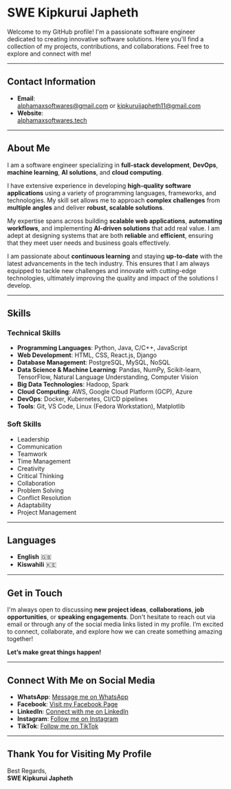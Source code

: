 # SWE Kipkurui Japheth

Welcome to my GitHub profile! I'm a passionate software engineer dedicated to creating innovative software solutions. Here you'll find a collection of my projects, contributions, and collaborations. Feel free to explore and connect with me!

---

## Contact Information

- **Email**:  
  [alphamaxsoftwares@gmail.com](mailto:alphamaxsoftwares@gmail.com) or [kipkuruijapheth11@gmail.com](mailto:kipkuruijapheth11@gmail.com)  
- **Website**:  
  [alphamaxsoftwares.tech](https://alphamaxsoftwares.tech/)

---

## About Me

I am a software engineer specializing in **full-stack development**, **DevOps**, **machine learning**, **AI solutions**, and **cloud computing**.

I have extensive experience in developing **high-quality software applications** using a variety of programming languages, frameworks, and technologies. My skill set allows me to approach **complex challenges** from **multiple angles** and deliver **robust, scalable solutions**.

My expertise spans across building **scalable web applications**, **automating workflows**, and implementing **AI-driven solutions** that add real value. I am adept at designing systems that are both **reliable** and **efficient**, ensuring that they meet user needs and business goals effectively.

I am passionate about **continuous learning** and staying **up-to-date** with the latest advancements in the tech industry. This ensures that I am always equipped to tackle new challenges and innovate with cutting-edge technologies, ultimately improving the quality and impact of the solutions I develop.

---

## Skills

### Technical Skills
- **Programming Languages**: Python, Java, C/C++, JavaScript  
- **Web Development**: HTML, CSS, React.js, Django  
- **Database Management**: PostgreSQL, MySQL, NoSQL  
- **Data Science & Machine Learning**: Pandas, NumPy, Scikit-learn, TensorFlow, Natural Language Understanding, Computer Vision  
- **Big Data Technologies**: Hadoop, Spark  
- **Cloud Computing**: AWS, Google Cloud Platform (GCP), Azure  
- **DevOps**: Docker, Kubernetes, CI/CD pipelines  
- **Tools**: Git, VS Code, Linux (Fedora Workstation), Matplotlib  

### Soft Skills
- Leadership  
- Communication  
- Teamwork  
- Time Management  
- Creativity  
- Critical Thinking  
- Collaboration  
- Problem Solving  
- Conflict Resolution  
- Adaptability  
- Project Management  

---

## Languages

- **English** 🇬🇧  
- **Kiswahili** 🇰🇪  

---

## Get in Touch

I'm always open to discussing **new project ideas**, **collaborations**, **job opportunities**, or **speaking engagements**. Don't hesitate to reach out via email or through any of the social media links listed in my profile. I’m excited to connect, collaborate, and explore how we can create something amazing together!

**Let’s make great things happen!**

---

## Connect With Me on Social Media

- **WhatsApp**: [Message me on WhatsApp](https://wa.me/message/NVO42HJZB34IM1)  
- **Facebook**: [Visit my Facebook Page](https://www.facebook.com/alphamaxsoftwares/)  
- **LinkedIn**: [Connect with me on LinkedIn](https://www.linkedin.com/in/alphamax-software-international/)  
- **Instagram**: [Follow me on Instagram](https://instagram.com/alphamaxsoftwares)  
- **TikTok**: [Follow me on TikTok](https://www.tiktok.com/@alphamaxsoftwares)  

---

## Thank You for Visiting My Profile

Best Regards,  
**SWE Kipkurui Japheth**

